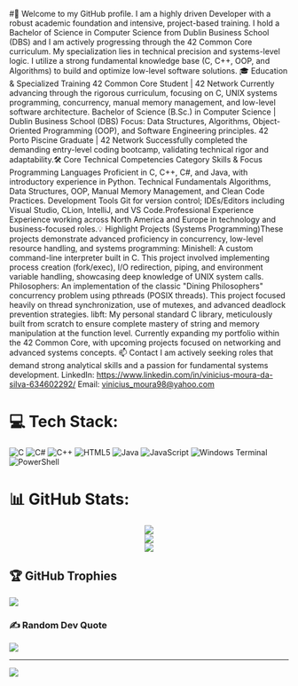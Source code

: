 #👋 Welcome to my GitHub profile. I am a highly driven Developer with a robust academic foundation and intensive, project-based training. I hold a Bachelor of Science in Computer Science from Dublin Business School (DBS) and I am actively progressing through the 42 Common Core curriculum. My specialization lies in technical precision and systems-level logic. I utilize a strong fundamental knowledge base (C, C++, OOP, and Algorithms) to build and optimize low-level software solutions.
🎓 Education & Specialized Training
    42 Common Core Student | 42 Network Currently advancing through the rigorous curriculum, focusing on C, UNIX systems programming, concurrency, manual memory management, and low-level software architecture.
    Bachelor of Science (B.Sc.) in Computer Science | Dublin Business School (DBS) Focus: Data Structures, Algorithms, Object-Oriented Programming (OOP), and Software Engineering principles. 42 Porto Piscine Graduate | 42 Network Successfully completed the demanding entry-level coding bootcamp, validating technical rigor and adaptability.🛠️ Core Technical Competencies Category	Skills & Focus Programming Languages	Proficient in C, C++, C#, and Java, with introductory experience in Python.
Technical Fundamentals	Algorithms, Data Structures, OOP, Manual Memory Management, and Clean Code Practices. Development Tools	Git for version control; IDEs/Editors including Visual Studio, CLion, IntelliJ, and VS Code.Professional Experience	Experience working across North America and Europe in technology and business-focused roles.💡 Highlight Projects (Systems Programming)These projects demonstrate advanced proficiency in concurrency, low-level resource handling, and systems programming:
    Minishell: A custom command-line interpreter built in C. This project involved implementing process creation (fork/exec), I/O redirection, piping, and environment variable handling, showcasing deep knowledge of UNIX system calls.
    Philosophers: An implementation of the classic "Dining Philosophers" concurrency problem using pthreads (POSIX threads). This project focused heavily on thread synchronization, use of mutexes, and advanced deadlock prevention strategies.
    libft: My personal standard C library, meticulously built from scratch to ensure complete mastery of string and memory manipulation at the function level.
Currently expanding my portfolio within the 42 Common Core, with upcoming projects focused on networking and advanced systems concepts.
📫 Contact I am actively seeking roles that demand strong analytical skills and a passion for fundamental systems development.
    LinkedIn: https://www.linkedin.com/in/vinicius-moura-da-silva-634602292/
    Email: vinicius_moura98@yahoo.com

# 💻 Tech Stack:
![C](https://img.shields.io/badge/c-%2300599C.svg?style=for-the-badge&logo=c&logoColor=white) ![C#](https://img.shields.io/badge/c%23-%23239120.svg?style=for-the-badge&logo=csharp&logoColor=white) ![C++](https://img.shields.io/badge/c++-%2300599C.svg?style=for-the-badge&logo=c%2B%2B&logoColor=white) ![HTML5](https://img.shields.io/badge/html5-%23E34F26.svg?style=for-the-badge&logo=html5&logoColor=white) ![Java](https://img.shields.io/badge/java-%23ED8B00.svg?style=for-the-badge&logo=openjdk&logoColor=white) ![JavaScript](https://img.shields.io/badge/javascript-%23323330.svg?style=for-the-badge&logo=javascript&logoColor=%23F7DF1E) ![Windows Terminal](https://img.shields.io/badge/Windows%20Terminal-%234D4D4D.svg?style=for-the-badge&logo=windows-terminal&logoColor=white) ![PowerShell](https://img.shields.io/badge/PowerShell-%235391FE.svg?style=for-the-badge&logo=powershell&logoColor=white)


# 📊 GitHub Stats:

<div align="center">
  <img src="https://github-readme-stats.vercel.app/api?username=vinimoura99&theme=dracula&hide_border=false&include_all_commits=false&count_private=false" /><br/>
  <img src="https://nirzak-streak-stats.vercel.app/?user=vinimoura99&theme=dracula&hide_border=false" /><br/>
  <img src="https://github-readme-stats.vercel.app/api/top-langs/?username=vinimoura99&theme=dracula&hide_border=false&include_all_commits=false&count_private=false&layout=compact" />
</div>


## 🏆 GitHub Trophies
![](https://github-profile-trophy.vercel.app/?username=vinimoura99&theme=radical&no-frame=false&no-bg=true&margin-w=4)



### ✍️ Random Dev Quote
![](https://quotes-github-readme.vercel.app/api?type=horizontal&theme=merko)

---
[![](https://visitcount.itsvg.in/api?id=vinimoura99&icon=2&color=5)](https://visitcount.itsvg.in)

<!-- Proudly created with GPRM ( https://gprm.itsvg.in ) -->
